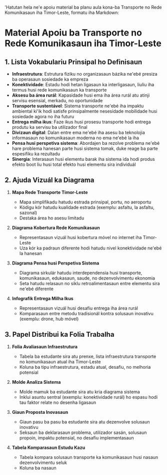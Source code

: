 'Hatutan hela ne'e apoiu material ba planu aula kona-ba Transporte no Rede Komunikasaun iha Timor-Leste, formatu iha Markdown:

# Material Apoiu ba Transporte no Rede Komunikasaun iha Timor-Leste

## 1. Lista Vokabulariu Prinsipal ho Definisaun

- **Infraestrutura**: Estrutura fiziku no organizasaun bázika ne'ebé presiza ba operasaun sosiedade ka empreza
- **Konektividade**: Estadu hodi hetan ligasaun ka interligasaun, liuliu iha termus husi rede komunikasaun ka transporte
- **Aksesu ba área rurál**: Kapasidade husi ema iha área rurál atu atinji servisu esensial, merkadu, no oportunidade
- **Transporte sustentável**: Sistema transporte ne'ebé iha impaktu ambiental ki'ik hodi satisfe prinsipalmente nesesidade mobilidade husi sosiedade agora no iha futuru
- **Entrega milha ikus**: Faze ikus husi prosesu transporte hodi entrega produtu ka servisu ba utilizador final
- **Divizaun digital**: Dalan entre ema ne'ebé iha asesu ba teknolojia informasaun no komunikasaun moderna no ema ne'ebé la iha
- **Pensa husi perspetiva sistema**: Abordajen ba rezolve problema ne'ebé hare problema hanesan parte husi sistema tomak, duke reage ba parte espesifiku ka rezultadu
- **Sinergia**: Interasaun husi elementu barak iha sistema ida hodi produs efekto boot liu husi total efekto husi elementu sira individuál

## 2. Ajuda Vizuál ka Diagrama

1. **Mapa Rede Transporte Timor-Leste**
   - Mapa simplifikadu hatudu estrada prinsipal, portu, no aeroportu
   - Kódigu kór hatudu kualidade estrada (exemplu: asfaltu, la asfaltu, sazonal)
   - Destaka área ho asesu limitadu

2. **Diagrama Kobertura Rede Komunikasaun**
   - Representasaun vizuál husi kobertura móvel no internet iha Timor-Leste
   - Uza kór ka padraun diferente hodi hatudu nivel konektividade ne'ebé la hanesan

3. **Diagrama Pensa husi Perspetiva Sistema**
   - Diagrama sirkulár hatudu interdependensia husi transporte, komunikasaun, edukasaun, saude, no dezenvolvimentu ekonomia
   - Seta hatudu relasaun no siklu retroalimentasaun entre elementu sira ne'ebé diferente

4. **Infografik Entrega Milha Ikus**
   - Representasaun vizuál husi desafiu entrega iha área rurál
   - Komparasaun entre metodu tradisionál kontra solusaun inovativu (exemplu: drone, hub móvel)

## 3. Papel Distribui ka Folia Trabalha

1. **Folia Avaliasaun Infraestrutura**
   - Tabela ba estudante sira atu prenxe, lista infraestrutura transporte no komunikasaun atual iha Timor-Leste
   - Koluna ba tipu infraestrutura, estadu atual, desafiu, no melhoria potensial

2. **Molde Analiza Sistema**
   - Molde mamuk ba estudante sira atu kria diagrama sistema
   - Inklui asuntu sentral (exemplu: konektividade rurál) ho espasu hodi tau faktor relate no desenha ligasaun

3. **Giaun Proposta Inovasaun**
   - Giaun pasu ba pasu ba estudante sira atu dezenvolve solusaun inovativu
   - Seksaun ba deklarasaun problema, utilizador sasán, solusaun propoin, impaktu potensial, no desafiu implementasaun

4. **Tabela Komparasaun Estudu Kazu**
   - Tabela kompara solusaun transporte ka komunikasaun husi nasaun dezenvolvimentu seluk
   - Koluna ba nasaun